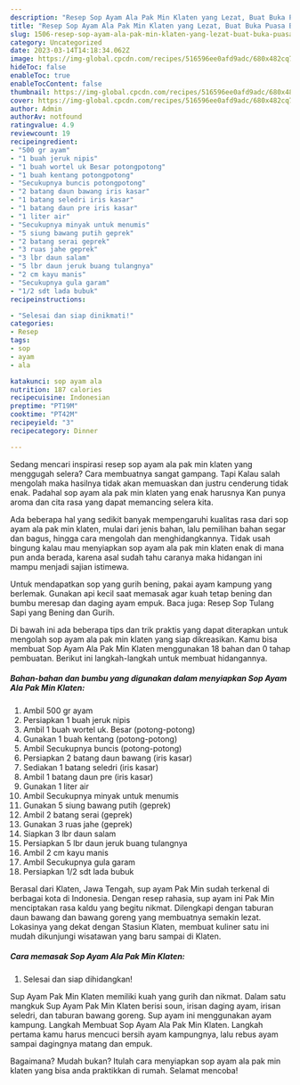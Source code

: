 ```yaml
---
description: "Resep Sop Ayam Ala Pak Min Klaten yang Lezat, Buat Buka Puasa Bikin Ngiler"
title: "Resep Sop Ayam Ala Pak Min Klaten yang Lezat, Buat Buka Puasa Bikin Ngiler"
slug: 1506-resep-sop-ayam-ala-pak-min-klaten-yang-lezat-buat-buka-puasa-bikin-ngiler
category: Uncategorized
date: 2023-03-14T14:18:34.062Z
image: https://img-global.cpcdn.com/recipes/516596ee0afd9adc/680x482cq70/sop-ayam-ala-pak-min-klaten-foto-resep-utama.jpg
hideToc: false
enableToc: true
enableTocContent: false
thumbnail: https://img-global.cpcdn.com/recipes/516596ee0afd9adc/680x482cq70/sop-ayam-ala-pak-min-klaten-foto-resep-utama.jpg
cover: https://img-global.cpcdn.com/recipes/516596ee0afd9adc/680x482cq70/sop-ayam-ala-pak-min-klaten-foto-resep-utama.jpg
author: Admin
authorAv: notfound
ratingvalue: 4.9
reviewcount: 19
recipeingredient:
- "500 gr ayam"
- "1 buah jeruk nipis"
- "1 buah wortel uk Besar potongpotong"
- "1 buah kentang potongpotong"
- "Secukupnya buncis potongpotong"
- "2 batang daun bawang iris kasar"
- "1 batang seledri iris kasar"
- "1 batang daun pre iris kasar"
- "1 liter air"
- "Secukupnya minyak untuk menumis"
- "5 siung bawang putih geprek"
- "2 batang serai geprek"
- "3 ruas jahe geprek"
- "3 lbr daun salam"
- "5 lbr daun jeruk buang tulangnya"
- "2 cm kayu manis"
- "Secukupnya gula garam"
- "1/2 sdt lada bubuk"
recipeinstructions:

- "Selesai dan siap dinikmati!"
categories:
- Resep
tags:
- sop
- ayam
- ala

katakunci: sop ayam ala 
nutrition: 187 calories
recipecuisine: Indonesian
preptime: "PT19M"
cooktime: "PT42M"
recipeyield: "3"
recipecategory: Dinner

---
```



Sedang mencari inspirasi resep sop ayam ala pak min klaten yang menggugah selera? Cara membuatnya sangat gampang. Tapi Kalau salah mengolah maka hasilnya tidak akan memuaskan dan justru cenderung tidak enak. Padahal sop ayam ala pak min klaten yang enak harusnya Kan punya aroma dan cita rasa yang dapat memancing selera kita.


Ada beberapa hal yang sedikit banyak mempengaruhi kualitas rasa dari sop ayam ala pak min klaten, mulai dari jenis bahan, lalu pemilihan bahan segar dan bagus, hingga cara mengolah dan menghidangkannya. Tidak usah bingung kalau mau menyiapkan sop ayam ala pak min klaten enak di mana pun anda berada, karena asal sudah tahu caranya maka hidangan ini mampu menjadi sajian istimewa.

Untuk mendapatkan sop yang gurih bening, pakai ayam kampung yang berlemak. Gunakan api kecil saat memasak agar kuah tetap bening dan bumbu meresap dan daging ayam empuk. Baca juga: Resep Sop Tulang Sapi yang Bening dan Gurih.


Di bawah ini ada beberapa tips dan trik praktis yang dapat diterapkan untuk mengolah sop ayam ala pak min klaten yang siap dikreasikan. Kamu bisa membuat Sop Ayam Ala Pak Min Klaten menggunakan 18 bahan dan 0 tahap pembuatan. Berikut ini langkah-langkah untuk membuat hidangannya.

<!--inarticleads1-->

##### Bahan-bahan dan bumbu yang digunakan dalam menyiapkan Sop Ayam Ala Pak Min Klaten:

1. Ambil 500 gr ayam
1. Persiapkan 1 buah jeruk nipis
1. Ambil 1 buah wortel uk. Besar (potong-potong)
1. Gunakan 1 buah kentang (potong-potong)
1. Ambil Secukupnya buncis (potong-potong)
1. Persiapkan 2 batang daun bawang (iris kasar)
1. Sediakan 1 batang seledri (iris kasar)
1. Ambil 1 batang daun pre (iris kasar)
1. Gunakan 1 liter air
1. Ambil Secukupnya minyak untuk menumis
1. Gunakan 5 siung bawang putih (geprek)
1. Ambil 2 batang serai (geprek)
1. Gunakan 3 ruas jahe (geprek)
1. Siapkan 3 lbr daun salam
1. Persiapkan 5 lbr daun jeruk buang tulangnya
1. Ambil 2 cm kayu manis
1. Ambil Secukupnya gula garam
1. Persiapkan 1/2 sdt lada bubuk


Berasal dari Klaten, Jawa Tengah, sup ayam Pak Min sudah terkenal di berbagai kota di Indonesia. Dengan resep rahasia, sup ayam ini Pak Min menciptakan rasa kaldu yang begitu nikmat. Dilengkapi dengan taburan daun bawang dan bawang goreng yang membuatnya semakin lezat. Lokasinya yang dekat dengan Stasiun Klaten, membuat kuliner satu ini mudah dikunjungi wisatawan yang baru sampai di Klaten. 

<!--inarticleads2-->

##### Cara memasak Sop Ayam Ala Pak Min Klaten:


1. Selesai dan siap dihidangkan!

Sup Ayam Pak Min Klaten memiliki kuah yang gurih dan nikmat. Dalam satu mangkuk Sup Ayam Pak Min Klaten berisi soun, irisan daging ayam, irisan seledri, dan taburan bawang goreng. Sup ayam ini menggunakan ayam kampung. Langkah Membuat Sop Ayam Ala Pak Min Klaten. Langkah pertama kamu harus mencuci bersih ayam kampungnya, lalu rebus ayam sampai dagingnya matang dan empuk. 

Bagaimana? Mudah bukan? Itulah cara menyiapkan sop ayam ala pak min klaten yang bisa anda praktikkan di rumah. Selamat mencoba!
